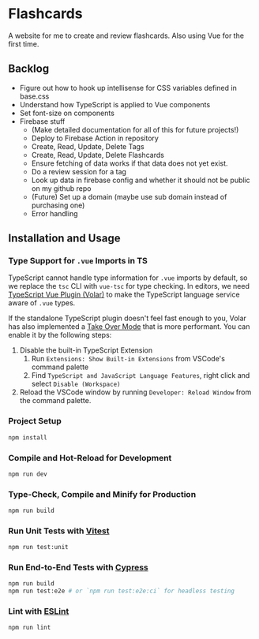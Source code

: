 # Flashcards

A website for me to create and review flashcards. Also using Vue for the first time.

## Backlog

- Figure out how to hook up intellisense for CSS variables defined in base.css
- Understand how TypeScript is applied to Vue components
- Set font-size on components
- Firebase stuff
  - (Make detailed documentation for all of this for future projects!)
  - Deploy to Firebase Action in repository
  - Create, Read, Update, Delete Tags
  - Create, Read, Update, Delete Flashcards
  - Ensure fetching of data works if that data does not yet exist.
  - Do a review session for a tag
  - Look up data in firebase config and whether it should not be public on my github repo
  - (Future) Set up a domain (maybe use sub domain instead of purchasing one)
  - Error handling

## Installation and Usage

### Type Support for `.vue` Imports in TS

TypeScript cannot handle type information for `.vue` imports by default, so we replace the `tsc` CLI with `vue-tsc` for type checking. In editors, we need [TypeScript Vue Plugin (Volar)](https://marketplace.visualstudio.com/items?itemName=johnsoncodehk.vscode-typescript-vue-plugin) to make the TypeScript language service aware of `.vue` types.

If the standalone TypeScript plugin doesn't feel fast enough to you, Volar has also implemented a [Take Over Mode](https://github.com/johnsoncodehk/volar/discussions/471#discussioncomment-1361669) that is more performant. You can enable it by the following steps:

1. Disable the built-in TypeScript Extension
   1. Run `Extensions: Show Built-in Extensions` from VSCode's command palette
   2. Find `TypeScript and JavaScript Language Features`, right click and select `Disable (Workspace)`
2. Reload the VSCode window by running `Developer: Reload Window` from the command palette.

### Project Setup

```sh
npm install
```

### Compile and Hot-Reload for Development

```sh
npm run dev
```

### Type-Check, Compile and Minify for Production

```sh
npm run build
```

### Run Unit Tests with [Vitest](https://vitest.dev/)

```sh
npm run test:unit
```

### Run End-to-End Tests with [Cypress](https://www.cypress.io/)

```sh
npm run build
npm run test:e2e # or `npm run test:e2e:ci` for headless testing
```

### Lint with [ESLint](https://eslint.org/)

```sh
npm run lint
```
